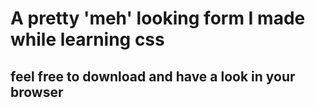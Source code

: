 # A pretty 'meh' looking form I made while learning css
## feel free to download and have a look in your browser
